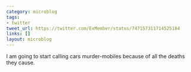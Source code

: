 ```yaml
---
category: microblog
tags:
- twitter
tweet_url: https://twitter.com/ExMember/status/747157311714525184
links: []
layout: microblog
---
```

I am going to start calling cars murder-mobiles because of all the deaths they cause.

